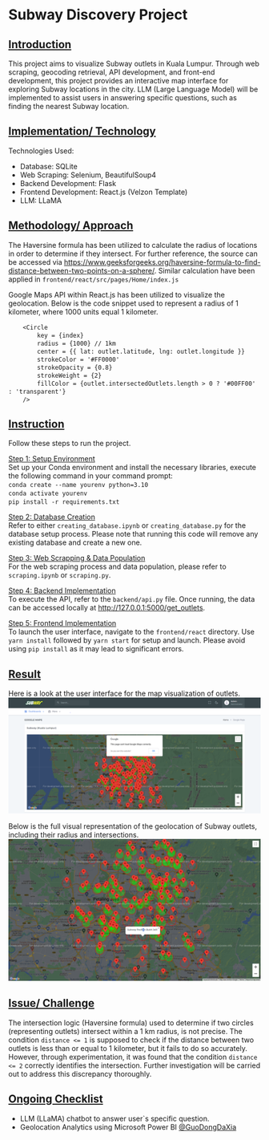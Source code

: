 # Subway Discovery Project

## <ins>Introduction</ins>
This project aims to visualize Subway outlets in Kuala Lumpur. Through web scraping, geocoding retrieval, API development, and front-end development, this project provides an interactive map interface for exploring Subway locations in the city. LLM (Large Language Model) will be implemented to assist users in answering specific questions, such as finding the nearest Subway location.

## <ins>Implementation/ Technology</ins>
Technologies Used:

- Database: SQLite
- Web Scraping: Selenium, BeautifulSoup4
- Backend Development: Flask
- Frontend Development: React.js (Velzon Template)
- LLM: LLaMA

## <ins>Methodology/ Approach</ins>
The Haversine formula has been utilized to calculate the radius of locations in order to determine if they intersect. For further reference, the source can be accessed via https://www.geeksforgeeks.org/haversine-formula-to-find-distance-between-two-points-on-a-sphere/. Similar calculation have been applied in `frontend/react/src/pages/Home/index.js`

Google Maps API within React.js has been utilized to visualize the geolocation. Below is the code snippet used to represent a radius of 1 kilometer, where 1000 units equal 1 kilometer.
<br>
```
    <Circle
        key = {index}
        radius = {1000} // 1km
        center = {{ lat: outlet.latitude, lng: outlet.longitude }}
        strokeColor = '#FF0000'
        strokeOpacity = {0.8}
        strokeWeight = {2}
        fillColor = {outlet.intersectedOutlets.length > 0 ? '#00FF00' : 'transparent'}
    />
```

## <ins>Instruction</ins>
Follow these steps to run the project.

<ins>Step 1: Setup Environment</ins>
<br>
Set up your Conda environment and install the necessary libraries, execute the following command in your command prompt:
<br>
`conda create --name yourenv python=3.10`
<br>
`conda activate yourenv`
<br>
`pip install -r requirements.txt`

<ins>Step 2: Database Creation</ins>
<br>
Refer to either `creating_database.ipynb` or `creating_database.py` for the database setup process. Please note that running this code will remove any existing database and create a new one.

<ins>Step 3: Web Scrapping & Data Population</ins>
<br>
For the web scraping process and data population, please refer to `scraping.ipynb` or `scraping.py`.

<ins>Step 4: Backend Implementation</ins>
<br>
To execute the API, refer to the `backend/api.py` file. Once running, the data can be accessed locally at http://127.0.0.1:5000/get_outlets.

<ins>Step 5: Frontend Implementation</ins>
<br>
To launch the user interface, navigate to the `frontend/react` directory. Use `yarn install` followed by `yarn start` for setup and launch. Please avoid using `pip install` as it may lead to significant errors.

## <ins>Result</ins>
Here is a look at the user interface for the map visualization of outlets.
![alt text](images/ui-web.png)

Below is the full visual representation of the geolocation of Subway outlets, including their radius and intersections.
![alt text](images/map-visualization.png)

## <ins>Issue/ Challenge</ins>
The intersection logic (Haversine formula) used to determine if two circles (representing outlets) intersect within a 1 km radius, is not precise. The condition `distance <= 1` is supposed to check if the distance between two outlets is less than or equal to 1 kilometer, but it fails to do so accurately. However, through experimentation, it was found that the condition `distance <= 2` correctly identifies the intersection. Further investigation will be carried out to address this discrepancy thoroughly.

## <ins>Ongoing Checklist</ins>
- LLM (LLaMA) chatbot to answer user`s specific question.
- Geolocation Analytics using Microsoft Power BI [@GuoDongDaXia](https://github.com/GuoDongDaXia)